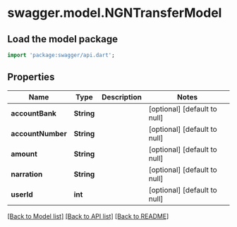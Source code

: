 # swagger.model.NGNTransferModel

## Load the model package
```dart
import 'package:swagger/api.dart';
```

## Properties
Name | Type | Description | Notes
------------ | ------------- | ------------- | -------------
**accountBank** | **String** |  | [optional] [default to null]
**accountNumber** | **String** |  | [optional] [default to null]
**amount** | **String** |  | [optional] [default to null]
**narration** | **String** |  | [optional] [default to null]
**userId** | **int** |  | [optional] [default to null]

[[Back to Model list]](../README.md#documentation-for-models) [[Back to API list]](../README.md#documentation-for-api-endpoints) [[Back to README]](../README.md)

